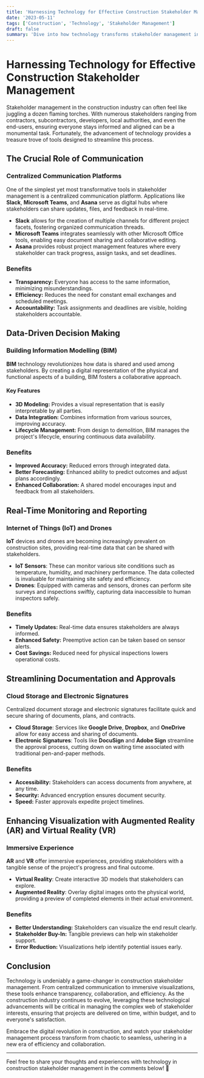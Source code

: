 ```yaml
---
title: 'Harnessing Technology for Effective Construction Stakeholder Management'
date: '2023-05-11'
tags: ['Construction', 'Technology', 'Stakeholder Management']
draft: false
summary: 'Dive into how technology transforms stakeholder management in the construction industry, ensuring seamless collaboration, transparency, and efficiency.'
---
```


# Harnessing Technology for Effective Construction Stakeholder Management

Stakeholder management in the construction industry can often feel like juggling a dozen flaming torches. With numerous stakeholders ranging from contractors, subcontractors, developers, local authorities, and even the end-users, ensuring everyone stays informed and aligned can be a monumental task. Fortunately, the advancement of technology provides a treasure trove of tools designed to streamline this process.

## The Crucial Role of Communication

### Centralized Communication Platforms

One of the simplest yet most transformative tools in stakeholder management is a centralized communication platform. Applications like **Slack**, **Microsoft Teams**, and **Asana** serve as digital hubs where stakeholders can share updates, files, and feedback in real-time.

* **Slack** allows for the creation of multiple channels for different project facets, fostering organized communication threads.
* **Microsoft Teams** integrates seamlessly with other Microsoft Office tools, enabling easy document sharing and collaborative editing.
* **Asana** provides robust project management features where every stakeholder can track progress, assign tasks, and set deadlines.

### Benefits
* **Transparency:** Everyone has access to the same information, minimizing misunderstandings.
* **Efficiency:** Reduces the need for constant email exchanges and scheduled meetings.
* **Accountability:** Task assignments and deadlines are visible, holding stakeholders accountable.

## Data-Driven Decision Making

### Building Information Modelling (BIM)

**BIM** technology revolutionizes how data is shared and used among stakeholders. By creating a digital representation of the physical and functional aspects of a building, BIM fosters a collaborative approach.

#### Key Features
* **3D Modeling:** Provides a visual representation that is easily interpretable by all parties.
* **Data Integration:** Combines information from various sources, improving accuracy.
* **Lifecycle Management:** From design to demolition, BIM manages the project's lifecycle, ensuring continuous data availability.

### Benefits
* **Improved Accuracy:** Reduced errors through integrated data.
* **Better Forecasting:** Enhanced ability to predict outcomes and adjust plans accordingly.
* **Enhanced Collaboration:** A shared model encourages input and feedback from all stakeholders.

## Real-Time Monitoring and Reporting

### Internet of Things (IoT) and Drones

**IoT** devices and drones are becoming increasingly prevalent on construction sites, providing real-time data that can be shared with stakeholders.

* **IoT Sensors**: These can monitor various site conditions such as temperature, humidity, and machinery performance. The data collected is invaluable for maintaining site safety and efficiency.
* **Drones**: Equipped with cameras and sensors, drones can perform site surveys and inspections swiftly, capturing data inaccessible to human inspectors safely.

### Benefits
* **Timely Updates:** Real-time data ensures stakeholders are always informed.
* **Enhanced Safety:** Preemptive action can be taken based on sensor alerts.
* **Cost Savings:** Reduced need for physical inspections lowers operational costs.

## Streamlining Documentation and Approvals

### Cloud Storage and Electronic Signatures

Centralized document storage and electronic signatures facilitate quick and secure sharing of documents, plans, and contracts.

* **Cloud Storage**: Services like **Google Drive**, **Dropbox**, and **OneDrive** allow for easy access and sharing of documents.
* **Electronic Signatures**: Tools like **DocuSign** and **Adobe Sign** streamline the approval process, cutting down on waiting time associated with traditional pen-and-paper methods.

### Benefits
* **Accessibility:** Stakeholders can access documents from anywhere, at any time.
* **Security:** Advanced encryption ensures document security.
* **Speed:** Faster approvals expedite project timelines.

## Enhancing Visualization with Augmented Reality (AR) and Virtual Reality (VR)

### Immersive Experience

**AR** and **VR** offer immersive experiences, providing stakeholders with a tangible sense of the project's progress and final outcome.

* **Virtual Reality**: Create interactive 3D models that stakeholders can explore.
* **Augmented Reality**: Overlay digital images onto the physical world, providing a preview of completed elements in their actual environment.

### Benefits
* **Better Understanding:** Stakeholders can visualize the end result clearly.
* **Stakeholder Buy-In:** Tangible previews can help win stakeholder support.
* **Error Reduction:** Visualizations help identify potential issues early.

## Conclusion

Technology is undeniably a game-changer in construction stakeholder management. From centralized communication to immersive visualizations, these tools enhance transparency, collaboration, and efficiency. As the construction industry continues to evolve, leveraging these technological advancements will be critical in managing the complex web of stakeholder interests, ensuring that projects are delivered on time, within budget, and to everyone's satisfaction.

Embrace the digital revolution in construction, and watch your stakeholder management process transform from chaotic to seamless, ushering in a new era of efficiency and collaboration.

---

Feel free to share your thoughts and experiences with technology in construction stakeholder management in the comments below! 🚀